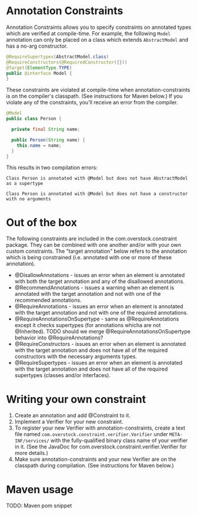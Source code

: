 Annotation Constraints
======================

Annotation Constraints allows you to specify constraints on annotated types which are verified at compile-time. For
example, the following `Model` annotation can only be placed on a class which extends `AbstractModel` and has a no-arg
constructor.

```java
@RequireSupertypes(AbstractModel.class)
@RequireConstructors(@RequiredConstructor({}))
@Target(ElementType.TYPE)
public @interface Model {
}
```

These constraints are violated at compile-time when annotation-constraints is on the compiler's classpath.
(See instructions for Maven below.)
If you violate any of the constraints, you'll receive an error from the compiler.

```java
@Model
public class Person {

  private final String name;

  public Person(String name) {
    this.name = name;
  }
}
```

This results in two compilation errors:
```
Class Person is annotated with @Model but does not have AbstractModel as a supertype

Class Person is annotated with @Model but does not have a constructor with no arguments
```
Out of the box
======================
The following constraints are included in the com.overstock.constraint package. They can be combined with one another
and/or with your own custom constraints. The "target annotation" below refers to the annotation which is being
constrained (i.e. annotated with one or more of these annotation).

* @DisallowAnnotations - issues an error when an element is annotated with both the target annotation and any of the
disallowed annotations.
* @RecommendAnnotations - issues a warning when an element is annotated with the target annotation and not with one of
the recommended annotations.
* @RequireAnnotations - issues an error when an element is annotated with the target annotation and not with one of the
required annotations.
* @RequireAnnotationsOnSupertype - same as @RequireAnnotations except it checks supertypes (for annotations whicha are
not @Inherited). TODO should we merge @RequireAnnotationsOnSupertype behavior into @RequireAnnotations?
* @RequireConstructors - issues an error when an element is annotated with the target annotation and does not have all
of the required constructors with the necessary arguments types.
* @RequireSupertypes - issues an error when an element is annotated with the target annotation and does not have all of
the required supertypes (classes and/or interfaces).

Writing your own constraint
======================
1. Create an annotation and add @Constraint to it.
1. Implement a Verifier for your new constraint.
1. To register your new Verifier with annotation-constraints, create a text file named
`com.overstock.constraint.verifier.Verifier` under `META-INF/services/` with the fully-qualified binary class name of
your verifier in it. (See the JavaDoc for com.overstock.constraint.verifier.Verifier for more details.)
1. Make sure annotation-constraints and your new Verifier are on the classpath during compilation. (See instructions for
Maven below.)

Maven usage
======================
TODO: Maven pom snippet